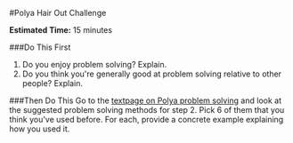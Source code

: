 #Polya Hair Out Challenge

**Estimated Time:** 15 minutes

###Do This First
1. Do you enjoy problem solving? Explain.
2. Do you think you're generally good at problem solving relative to other people? Explain.

###Then Do This
Go to the [textpage on Polya problem solving](https://github.com/christensenacademy/christensen-academy/blob/master/modules/learning/textpages/polya-problem-solving.md) and look at the suggested problem solving methods for step 2. Pick 6 of them that you think you've used before. For each, provide a concrete example explaining how you used it.
